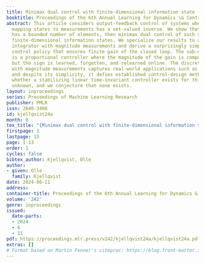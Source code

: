 ```yaml
---
title: Minimax dual control with finite-dimensional information state
booktitle: Proceedings of the 6th Annual Learning for Dynamics \& Control Conference
abstract: This article considers output-feedback control of systems where the function
  mapping states to measurements has a set-valued inverse. We show that if the set
  has a bounded number of elements, then minimax dual control of such systems admits
  finite-dimensional information states. We specialize our results to a discrete-time
  integrator with magnitude measurements and derive a surprisingly simple sub-optimal
  control policy that ensures finite gain of the closed loop. The sub-optimal policy
  is a proportional controller where the magnitude of the gain is computed offline,
  but the sign is learned, forgotten, and relearned online. The discrete-time integrator
  with magnitude measurements captures real-world applications such as antenna alignment,
  and despite its simplicity, it defies established control-design methods. For example,
  whether a stabilizing linear time-invariant controller exists for this system is
  unknown, and we conjecture that none exists.
layout: inproceedings
series: Proceedings of Machine Learning Research
publisher: PMLR
issn: 2640-3498
id: kjellqvist24a
month: 0
tex_title: "{Minimax dual control with finite-dimensional information state}"
firstpage: 1
lastpage: 13
page: 1-13
order: 1
cycles: false
bibtex_author: Kjellqvist, Olle
author:
- given: Olle
  family: Kjellqvist
date: 2024-06-11
address:
container-title: Proceedings of the 6th Annual Learning for Dynamics & Control Conference
volume: '242'
genre: inproceedings
issued:
  date-parts:
  - 2024
  - 6
  - 11
pdf: https://proceedings.mlr.press/v242/kjellqvist24a/kjellqvist24a.pdf
extras: []
# Format based on Martin Fenner's citeproc: https://blog.front-matter.io/posts/citeproc-yaml-for-bibliographies/
---
```

